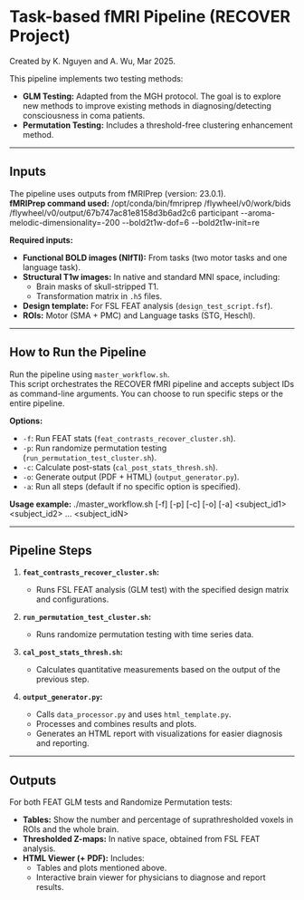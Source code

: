 # Task-based fMRI Pipeline (RECOVER Project)

Created by K. Nguyen and A. Wu, Mar 2025.

This pipeline implements two testing methods:
- **GLM Testing:** Adapted from the MGH protocol. The goal is to explore new methods to improve existing methods in diagnosing/detecting consciousness in coma patients.
- **Permutation Testing:** Includes a threshold-free clustering enhancement method.

---

## Inputs

The pipeline uses outputs from fMRIPrep (version: 23.0.1).  
**fMRIPrep command used:**
/opt/conda/bin/fmriprep /flywheel/v0/work/bids /flywheel/v0/output/67b747ac81e8158d3b6ad2c6 participant --aroma-melodic-dimensionality=-200 --bold2t1w-dof=6 --bold2t1w-init=re

**Required inputs:**
- **Functional BOLD images (NIfTI):** From tasks (two motor tasks and one language task).
- **Structural T1w images:** In native and standard MNI space, including:
  - Brain masks of skull-stripped T1.
  - Transformation matrix in `.h5` files.
- **Design template:** For FSL FEAT analysis (`design_test_script.fsf`).
- **ROIs:** Motor (SMA + PMC) and Language tasks (STG, Heschl).

---

## How to Run the Pipeline

Run the pipeline using `master_workflow.sh`.  
This script orchestrates the RECOVER fMRI pipeline and accepts subject IDs as command-line arguments. You can choose to run specific steps or the entire pipeline.

**Options:**
- `-f`: Run FEAT stats (`feat_contrasts_recover_cluster.sh`).
- `-p`: Run randomize permutation testing (`run_permutation_test_cluster.sh`).
- `-c`: Calculate post-stats (`cal_post_stats_thresh.sh`).
- `-o`: Generate output (PDF + HTML) (`output_generator.py`).
- `-a`: Run all steps (default if no specific option is specified).

**Usage example:**
./master_workflow.sh [-f] [-p] [-c] [-o] [-a] <subject_id1> <subject_id2> ... <subject_idN>

---

## Pipeline Steps

1. **`feat_contrasts_recover_cluster.sh`:**  
   - Runs FSL FEAT analysis (GLM test) with the specified design matrix and configurations.

2. **`run_permutation_test_cluster.sh`:**  
   - Runs randomize permutation testing with time series data.

3. **`cal_post_stats_thresh.sh`:**  
   - Calculates quantitative measurements based on the output of the previous step.

4. **`output_generator.py`:**  
   - Calls `data_processor.py` and uses `html_template.py`.
   - Processes and combines results and plots.  
   - Generates an HTML report with visualizations for easier diagnosis and reporting.

---

## Outputs

For both FEAT GLM tests and Randomize Permutation tests:
- **Tables:** Show the number and percentage of suprathresholded voxels in ROIs and the whole brain.
- **Thresholded Z-maps:** In native space, obtained from FSL FEAT analysis.
- **HTML Viewer (+ PDF):** Includes:
  - Tables and plots mentioned above.
  - Interactive brain viewer for physicians to diagnose and report results.
